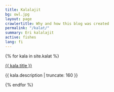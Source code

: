```yaml
---
title: Kalalajit
bg: owl.jpg
layout: page
crawlertitle: Why and how this blog was created
permalink: "/kalat/"
summary: Eri kalalajit
active: fishes
lang: fi
---
```



{% for kala in site.kalat %}

<a href="{{ kala.url | prepend: site.baseurl }}">
        {{ kala.title }}
</a>

<p class="post-excerpt">{{ kala.description | truncate: 160 }}</p>

{% endfor %}      
